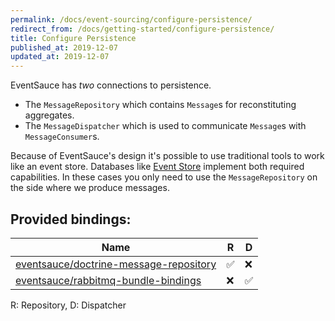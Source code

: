 ```yaml
---
permalink: /docs/event-sourcing/configure-persistence/
redirect_from: /docs/getting-started/configure-persistence/
title: Configure Persistence
published_at: 2019-12-07
updated_at: 2019-12-07
---
```


EventSauce has _two_ connections to persistence.

* The `MessageRepository` which contains `Message`s for reconstituting aggregates.
* The `MessageDispatcher` which is used to communicate `Message`s with `MessageConsumer`s.

Because of EventSauce's design it's possible to use traditional tools
to work like an event store. Databases like [Event Store](https://eventstore.org/)
implement both required capabilities. In these cases you only need to use
the `MessageRepository` on the side where we produce messages.

## Provided bindings:

Name | R | D
--- | --- | ---
[eventsauce/doctrine-message-repository](https://packagist.org/packages/eventsauce/doctrine-message-repository) | ✅ | ❌
[eventsauce/rabbitmq-bundle-bindings](https://packagist.org/packages/eventsauce/rabbitmq-bundle-bindings) | ❌ | ✅

R: Repository, D: Dispatcher
